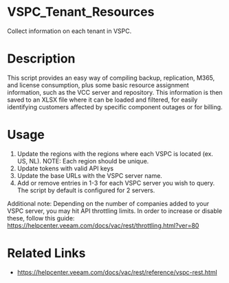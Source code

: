# VSPC_Tenant_Resources

Collect information on each tenant in VSPC.

# Description

This script provides an easy way of compiling backup, replication, M365, and license consumption, plus some basic resource assignment information, such as the VCC server and repository. This information is then saved to an XLSX file where it can be loaded and filtered, for easily identifying customers affected by specific component outages or for billing.

# Usage

1. Update the regions with the regions where each VSPC is located (ex. US, NL). NOTE: Each region should be unique.
2. Update tokens with valid API keys
3. Update the base URLs with the VSPC server name.
4. Add or remove entries in 1-3 for each VSPC server you wish to query. The script by default is configured for 2 servers.

Additional note: Depending on the number of companies added to your VSPC server, you may hit API throttling limits. In order to increase or disable these, follow this guide: https://helpcenter.veeam.com/docs/vac/rest/throttling.html?ver=80

# Related Links

* https://helpcenter.veeam.com/docs/vac/rest/reference/vspc-rest.html
